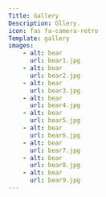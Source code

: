 ```yaml
---
Title: Gallery
Description: Gllery.
icon: fas fa-camera-retro
Template: gallery
images:
    - alt: bear
      url: bear1.jpg
    - alt: bear
      url: bear2.jpg
    - alt: bear
      url: bear3.jpg
    - alt: bear
      url: bear4.jpg
    - alt: bear
      url: bear5.jpg
    - alt: bear
      url: bear6.jpg
    - alt: bear
      url: bear7.jpg
    - alt: bear
      url: bear8.jpg
    - alt: bear
      url: bear9.jpg
---
```

